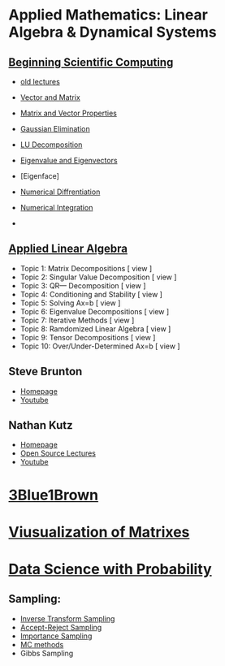 # Applied Mathematics: Linear Algebra & Dynamical Systems


## [Beginning Scientific Computing](http://faculty.washington.edu/kutz/am301/am301.html)
* [old lectures](https://www.youtube.com/@amath3019)
* [Vector and Matrix](https://www.youtube.com/watch?v=Hcql8lA0lTw&t=67s)
* [Matrix and Vector Properties](https://www.youtube.com/watch?v=mGnEZE8T54U)
* [Gaussian Elimination](https://www.youtube.com/watch?v=thkEwfhjAMY)
* [LU Decomposition](https://www.youtube.com/watch?v=6O5P8JQDspA)

* [Eigenvalue and Eigenvectors](https://www.youtube.com/watch?v=2Z3bYlXJx3U)
* [Eigenface]
* [Numerical Diffrentiation](https://www.youtube.com/watch?v=5QnToSn_oxk)
* [Numerical Integration](https://www.youtube.com/watch?v=5QnToSn_oxk)
* 
## [Applied Linear Algebra](https://faculty.washington.edu/kutz/am584/am584.html)
* Topic 1: Matrix Decompositions [ view ]
* Topic 2: Singular Value Decomposition [ view ]
* Topic 3: QR— Decomposition [ view ]
* Topic 4: Conditioning and Stability [ view ]
* Topic 5: Solving Ax=b [ view ]
* Topic 6: Eigenvalue Decompositions [ view ]
* Topic 7: Iterative Methods [ view ]
* Topic 8: Ramdomized Linear Algebra [ view ]
* Topic 9: Tensor Decompositions [ view ]
* Topic 10: Over/Under-Determined Ax=b [ view ]
 
## Steve Brunton
* [Homepage](https://www.eigensteve.com/)
* [Youtube](https://www.youtube.com/@Eigensteve)
## Nathan Kutz
* [Homepage](https://faculty.washington.edu/kutz/)
* [Open Source Lectures](http://faculty.washington.edu/kutz/page5/page23/)
* [Youtube](https://www.youtube.com/@NathanKutzAMATH)


# [3Blue1Brown](https://www.3blue1brown.com/topics/linear-algebra)
# [Viusualization of Matrixes](https://www.youtube.com/@visualkernel4178)
# [Data Science with Probability](https://www.youtube.com/@ritvikmath)
## Sampling:
* [Inverse Transform Sampling](https://www.youtube.com/watch?v=9ixzzPQWuAY)
* [Accept-Reject Sampling](https://www.youtube.com/watch?v=OXDqjdVVePY&t=118s) 
* [Importance Sampling](https://www.youtube.com/watch?v=7LB1VHp4tLE&list=PLvcbYUQ5t0UEkf2NUEo7XSsyVTyeEk3Gq&index=7)
* [MC methods](https://www.youtube.com/watch?v=EaR3C4e600k)
* Gibbs Sampling
